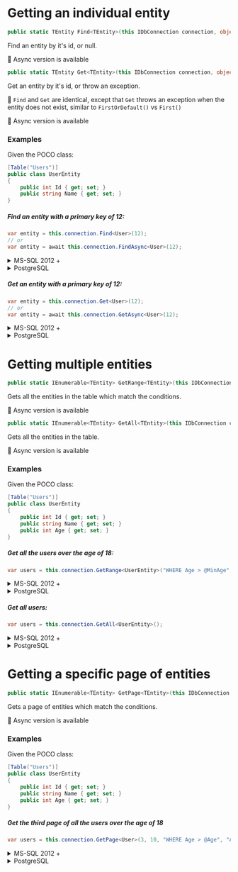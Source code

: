 # Getting an individual entity

```csharp
public static TEntity Find<TEntity>(this IDbConnection connection, object id, IDbTransaction transaction = null, Dialect dialect = null, int? commandTimeout = null)
```

Find an entity by it's id, or null.

:memo: Async version is available

```csharp
public static TEntity Get<TEntity>(this IDbConnection connection, object id, IDbTransaction transaction = null, Dialect dialect = null, int? commandTimeout = null)
```

Get an entity by it's id, or throw an exception.

:memo: `Find` and `Get` are identical, except that `Get` throws an exception when the entity does not exist, similar to `FirstOrDefault()` vs `First()`

:memo: Async version is available

### Examples
Given the POCO class:
```csharp
[Table("Users")]
public class UserEntity
{
    public int Id { get; set; }
    public string Name { get; set; }
}
```

##### Find an entity with a primary key of 12:
```csharp
var entity = this.connection.Find<User>(12);
// or
var entity = await this.connection.FindAsync<User>(12);
```

<details>
<summary>MS-SQL 2012 +</summary>
```SQL
SELECT [Id], [Name]
FROM [Users]
WHERE [Id] = 12
```
</details>
<details>
<summary>PostgreSQL</summary>
```SQL
SELECT Id, Name
FROM Users
WHERE Id = 12
```
</details>

##### Get an entity with a primary key of 12:
```csharp
var entity = this.connection.Get<User>(12);
// or
var entity = await this.connection.GetAsync<User>(12);
```

<details>
<summary>MS-SQL 2012 +</summary>
```SQL
SELECT [Id], [Name]
FROM [Users]
WHERE [Id] = 12
```
</details>
<details>
<summary>PostgreSQL</summary>
```SQL
SELECT Id, Name
FROM Users
WHERE Id = 12
```
</details>

<a id="GetRange"></a>
<a id="GetAll"></a>
# Getting multiple entities

```csharp
public static IEnumerable<TEntity> GetRange<TEntity>(this IDbConnection connection, string conditions, object parameters = null, IDbTransaction transaction = null, Dialect dialect = null, int? commandTimeout = null)
```

Gets all the entities in the table which match the conditions.

:memo: Async version is available

```csharp
public static IEnumerable<TEntity> GetAll<TEntity>(this IDbConnection connection, IDbTransaction transaction = null, Dialect dialect = null, int? commandTimeout = null)
```

Gets all the entities in the table.

:memo: Async version is available

### Examples
Given the POCO class:
```csharp
[Table("Users")]
public class UserEntity
{
    public int Id { get; set; }
    public string Name { get; set; }
    public int Age { get; set; }
}
```

##### Get all the users over the age of 18:
```csharp
var users = this.connection.GetRange<UserEntity>("WHERE Age > @MinAge", new { MinAge = 18 });
```

<details>
<summary>MS-SQL 2012 +</summary>
```SQL
SELECT [Id], [Name], [Age]
FROM [Users]
WHERE Age > @MinAge
```
</details>
<details>
<summary>PostgreSQL</summary>
```SQL
SELECT Id, Name, Age
FROM Users
WHERE Age > @MinAge
```
</details>

##### Get all users:
```csharp
var users = this.connection.GetAll<UserEntity>();
```

<details>
<summary>MS-SQL 2012 +</summary>
```SQL
SELECT [Id], [Name], [Age]
FROM [Users]
```
</details>
<details>
<summary>PostgreSQL</summary>
```SQL
SELECT Id, Name, Age
FROM Users
```
</details>

<a id="GetPage"></a>
# Getting a specific page of entities

```csharp
public static IEnumerable<TEntity> GetPage<TEntity>(this IDbConnection connection, int pageNumber, int itemsPerPage, string conditions, string orderBy, object parameters = null, IDbTransaction transaction = null, Dialect dialect = null, int? commandTimeout = null)
```

Gets a page of entities which match the conditions.

:memo: Async version is available


### Examples
Given the POCO class:
```csharp
[Table("Users")]
public class UserEntity
{
    public int Id { get; set; }
    public string Name { get; set; }
    public int Age { get; set; }
}
```

##### Get the third page of all the users over the age of 18
```csharp
var users = this.connection.GetPage<User>(3, 10, "WHERE Age > @Age", "Age ASC", new { Age = 10 });
```

<details>
<summary>MS-SQL 2012 +</summary>
```SQL
SELECT [Id], [Name], [Age]
FROM [Users]
WHERE Age > @MinAge
ORDER BY Age ASC
OFFSET 20 ROWS FETCH NEXT 10 ROWS ONLY
```
</details>
<details>
<summary>PostgreSQL</summary>
```SQL
SELECT Id, Name, Age
FROM Users
WHERE Age > @MinAge
ORDER BY Age ASC
LIMIT 20 OFFSET 10
```
</details>